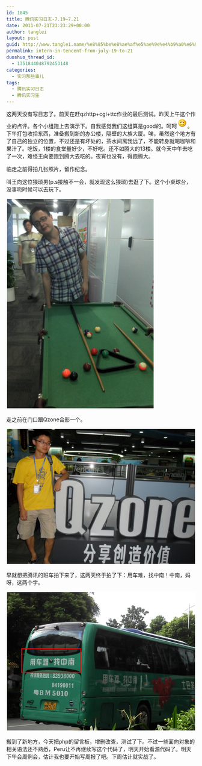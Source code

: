 ```yaml
---
id: 1045
title: 腾讯实习日志-7.19—7.21
date: 2011-07-21T23:23:29+00:00
author: tanglei
layout: post
guid: http://www.tanglei.name/%e8%85%be%e8%ae%af%e5%ae%9e%e4%b9%a0%e6%97%a5%e5%bf%97-7-19%e2%80%947-21/
permalink: intern-in-tencent-from-july-19-to-21
duoshuo_thread_id:
  - 1351844048792453148
categories:
  - 实习那些事儿
tags:
  - 腾讯实习日志
  - 腾讯实习生
---
```

这两天没有写日志了。前天在赶qzhttp+cgi+ttc作业的最后测试。昨天上午这个作业的点评。各个小组跑上去演示下。自我感觉我们这组算是good的。呵呵![](/wp-content/uploads/2011/07/072111_1522_719721.gif)。下午打包收拾东西，准备搬到新的办公楼，隔壁的大族大厦。唉，虽然这个地方有了自己的独立的位置，不过还是有坏处的，茶水间离我远了，不能转身就喝咖啡和果汁了。吃饭，1楼的食堂量好少，不好吃。还不如腾大的13楼。就今天中午去吃了一次，难怪王向要跑到腾大去吃的。夜宵也没有，得跑腾大。

临走之前得拍几张照片，留作纪念。

叫王向这位猥琐男(p.s接触不一会，就发现这么猥琐)去逛了下。这个小桌球台，没事呃时候可以去玩下。

![](/wp-content/uploads/2011/07/072111_1522_719722.png)

走之前在门口跟Qzone合影一个。

![](/wp-content/uploads/2011/07/072111_1522_719723.png)

早就想把腾讯的班车拍下来了，这两天终于拍了下：用车难，找中南！中南，妈呀，这两个字。

![](/wp-content/uploads/2011/07/072111_1522_719724.png)

搬到了新地方，今天把php的留言板，增删改查，测试了下。不过一些面向对象的相关语法还不熟悉，Peru让不再继续写这个代码了，明天开始看源代码了。明天下午会周例会，估计我也要开始写周报了吧。下周估计就实战了。
